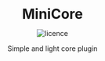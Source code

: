 
<div align="center">
<h1 style="margin: 0px;font-weight: 700;font-family:-apple-system,BlinkMacSystemFont,Segoe UI,Helvetica,Arial,sans-serif,Apple Color Emoji,Segoe UI Emoji">MiniCore</h1>

![licence](https://img.shields.io/badge/License-MIT-brightgreen)

Simple and light core plugin

</div>
